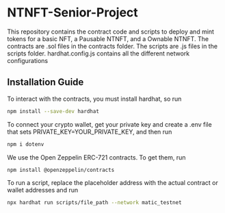 # NTNFT-Senior-Project
This repository contains the contract code and scripts to deploy and mint tokens for a basic NFT, a Pausable NTNFT, and a Ownable NTNFT.
The contracts are .sol files in the contracts folder.
The scripts are .js files in the scripts folder.
hardhat.config.js contains all the different network configurations

## Installation Guide
To interact with the contracts, you must install hardhat, so run
```bash
npm install --save-dev hardhat
```

To connect your crypto wallet, get your private key and create a .env file
that sets PRIVATE_KEY=YOUR_PRIVATE_KEY, and then run
```bash
npm i dotenv
```

We use the Open Zeppelin ERC-721 contracts. To get them, run
```bash
npm install @openzeppelin/contracts
```

To run a script, replace the placeholder address with the actual contract or wallet addresses and run
```bash
npx hardhat run scripts/file_path --network matic_testnet
```
